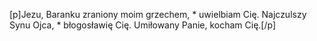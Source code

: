 [p]Jezu, Baranku zraniony moim grzechem, * uwielbiam Cię. Najczulszy Synu Ojca, * błogosławię Cię. Umiłowany Panie, kocham Cię.[/p]